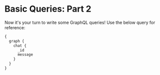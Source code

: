 # Basic Queries: Part 2

Now it's your turn to write some GraphQL queries! Use the below query for reference:

```graphql
{
  graph {
    chat {
      _id
      message
    }
  }
}
```
